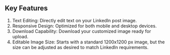 ## Key Features

1. Text Editing: Directly edit text on your LinkedIn post image.
2. Responsive Design: Optimized for both mobile and desktop devices.
3. Download Capability: Download your customized image ready for upload.
4. Editable Image Size: Starts with a standard 1200x1200 px image, but the size can be adjusted as desired to match LinkedIn requirements.
